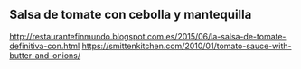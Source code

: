 ## Salsa de tomate con cebolla y mantequilla

http://restaurantefinmundo.blogspot.com.es/2015/06/la-salsa-de-tomate-definitiva-con.html
https://smittenkitchen.com/2010/01/tomato-sauce-with-butter-and-onions/
